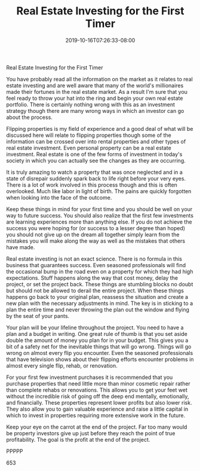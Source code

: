 ﻿---
title: "Real Estate Investing for the First Timer"
date: 2019-10-16T07:26:33-08:00
description: "Real Estate Tips for Web Success"
featured_image: "/images/Real Estate.jpg"
tags: ["Real Estate"]
---

Real Estate Investing for the First Timer

You have probably read all the information on the market as it relates to real estate investing and are well aware that many of the world's millionaires made their fortunes in the real estate market. As a result I'm sure that you feel ready to throw your hat into the ring and begin your own real estate portfolio. There is certainly nothing wrong with this as an investment strategy though there are many wrong ways in which an investor can go about the process.

Flipping properties is my field of experience and a good deal of what will be discussed here will relate to flipping properties though some of the information can be crossed over into rental properties and other types of real estate investment. Even personal property can be a real estate investment. Real estate is one of the few forms of investment in today's society in which you can actually see the changes as they are occurring. 

It is truly amazing to watch a property that was once neglected and in a state of disrepair suddenly spark back to life right before your very eyes. There is a lot of work involved in this process though and this is often overlooked. Much like labor in light of birth. The pains are quickly forgotten when looking into the face of the outcome. 

Keep these things in mind for your first time and you should be well on your way to future success. You should also realize that the first few investments are learning experiences more than anything else. If you do not achieve the success you were hoping for (or success to a lesser degree than hoped) you should not give up on the dream all together simply learn from the mistakes you will make along the way as well as the mistakes that others have made.

Real estate investing is not an exact science. There is no formula in this business that guarantees success. Even seasoned professionals will find the occasional bump in the road even on a property for which they had high expectations. Stuff happens along the way that cost money, delay the project, or set the project back. These things are stumbling blocks no doubt but should not be allowed to derail the entire project. When these things happens go back to your original plan, reassess the situation and create a new plan with the necessary adjustments in mind. The key is in sticking to a plan the entire time and never throwing the plan out the window and flying by the seat of your pants.

Your plan will be your lifeline throughout the project. You need to have a plan and a budget in writing. One great rule of thumb is that you set aside double the amount of money you plan for in your budget. This gives you a bit of a safety net for the inevitable things that will go wrong. Things will go wrong on almost every flip you encounter. Even the seasoned professionals that have television shows about their flipping efforts encounter problems in almost every single flip, rehab, or renovation.

For your first few investment purchases it is recommended that you purchase properties that need little more than minor cosmetic repair rather than complete rehabs or renovations. This allows you to get your feet wet without the incredible risk of going off the deep end mentally, emotionally, and financially. These properties represent lower profits but also lower risk. They also allow you to gain valuable experience and raise a little capital in which to invest in properties requiring more extensive work in the future.

Keep your eye on the carrot at the end of the project. Far too many would be property investors give up just before they reach the point of true profitability. The goal is the profit at the end of the project.

PPPPP

653

 

